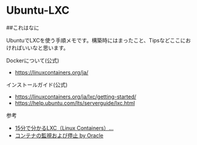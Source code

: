 # Ubuntu-LXC


##これはなに

UbuntuでLXCを使う手順メモです。構築時にはまったこと、Tipsなどここにおければいいなと思います。

Dockerについて(公式)

- <https://linuxcontainers.org/ja/> 

インストールガイド(公式)

- <https://linuxcontainers.org/ja/lxc/getting-started/>
- <https://help.ubuntu.com/lts/serverguide/lxc.html>

参考

- [15分で分かるLXC（Linux Containers）...](http://knowledge.sakura.ad.jp/tech/2108/)
- [コンテナの監視および停止 by Oracle](https://docs.oracle.com/cd/E39368_01/b71105/ol_shutdown_containers.html)